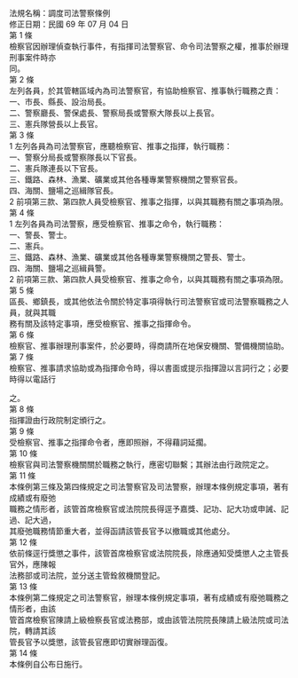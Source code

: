 法規名稱：調度司法警察條例  
修正日期：民國 69 年 07 月 04 日  
第 1 條  
檢察官因辦理偵查執行事件，有指揮司法警察官、命令司法警察之權，推事於辦理刑事案件時亦  
同。  
第 2 條  
左列各員，於其管轄區域內為司法警察官，有協助檢察官、推事執行職務之責：  
一、市長、縣長、設治局長。  
二、警察廳長、警保處長、警察局長或警察大隊長以上長官。  
三、憲兵隊營長以上長官。  
第 3 條  
1 左列各員為司法警察官，應聽檢察官、推事之指揮，執行職務：  
一、警察分局長或警察隊長以下官長。  
二、憲兵隊連長以下官長。  
三、鐵路、森林、漁業、礦業或其他各種專業警察機關之警察官長。  
四、海關、鹽場之巡緝隊官長。  
2 前項第三款、第四款人員受檢察官、推事之指揮，以與其職務有關之事項為限。  
第 4 條  
1 左列各員為司法警察，應受檢察官、推事之命令，執行職務：  
一、警長、警士。  
二、憲兵。  
三、鐵路、森林、漁業、礦業或其他各種專業警察機關之警長、警士。  
四、海關、鹽場之巡緝員警。  
2 前項第三款、第四款人員受檢察官、推事之命令，以與其職務有關之事項為限。  
第 5 條  
區長、鄉鎮長，或其他依法令關於特定事項得執行司法警察官或司法警察職務之人員，就與其職  
務有關及該特定事項，應受檢察官、推事之指揮命令。  
第 6 條  
檢察官、推事辦理刑事案件，於必要時，得商請所在地保安機關、警備機關協助。  
第 7 條  
檢察官、推事請求協助或為指揮命令時，得以書面或提示指揮證以言詞行之；必要時得以電話行  


之。  
第 8 條  
指揮證由行政院制定頒行之。  
第 9 條  
受檢察官、推事之指揮命令者，應即照辦，不得藉詞延擱。  
第 10 條  
檢察官與司法警察機關關於職務之執行，應密切聯繫；其辦法由行政院定之。  
第 11 條  
本條例第三條及第四條規定之司法警察官及司法警察，辦理本條例規定事項，著有成績或有廢弛  
職務之情形者，該管首席檢察官或法院院長得逕予嘉獎、記功、記大功或申誡、記過、記大過，  
其廢弛職務情節重大者，並得函請該管長官予以撤職或其他處分。  
第 12 條  
依前條逕行獎懲之事件，該管首席檢察官或法院院長，除應通知受獎懲人之主管長官外，應陳報  
法務部或司法院，並分送主管銓敘機關登記。  
第 13 條  
本條例第二條規定之司法警察官，辦理本條例規定事項，著有成績或有廢弛職務之情形者，由該  
管首席檢察官陳請上級檢察長官或法務部，或由該管法院院長陳請上級法院或司法院，轉請其該  
管長官予以獎懲，該管長官應即切實辦理函復。  
第 14 條  
本條例自公布日施行。  


